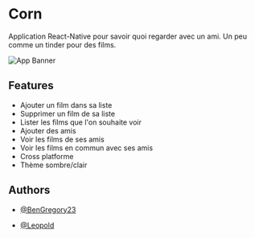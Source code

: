 
# Corn

Application React-Native pour savoir quoi regarder avec un ami. Un peu comme un tinder pour des films. 


![App Banner](https://github.com/sainteTrinity/Corn/raw/main/sketches/banner.png)



## Features

- Ajouter un film dans sa liste 
- Supprimer un film de sa liste
- Lister les films que l'on souhaite voir
- Ajouter des amis
- Voir les films de ses amis
- Voir les films en commun avec ses amis
- Cross platforme
- Thème sombre/clair


## Authors

- [@BenGregory23](https://www.github.com/BenGregory23)
 
- [@Leopold]("https://www.github.com/BenGregory23")

